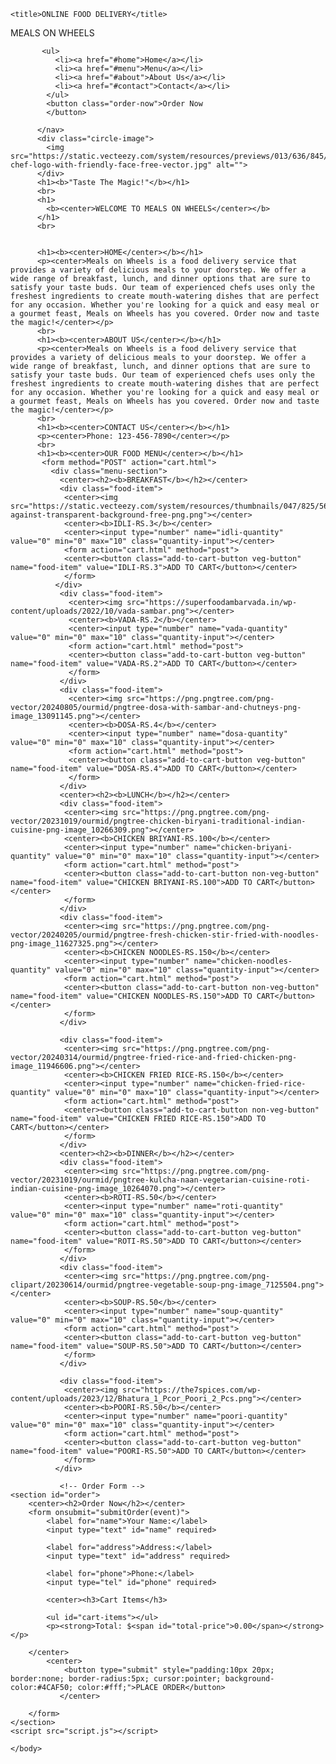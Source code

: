 
<!DOCTYPE html>
<html>
  <head>
    <link rel="stylesheet"
    type="text/css"
    href="style.css">
     
    <title>ONLINE FOOD DELIVERY</title>
  </head>
         <body>
          <nav>
            <div class="logo">MEALS ON WHEELS</div>
            
           <ul>
              <li><a href="#home">Home</a></li>
              <li><a href="#menu">Menu</a></li>
              <li><a href="#about">About Us</a></li>
              <li><a href="#contact">Contact</a></li>
            </ul>
            <button class="order-now">Order Now
            </button>

          </nav>
          <div class="circle-image">
            <img src="https://static.vecteezy.com/system/resources/previews/013/636/845/non_2x/women-chef-logo-with-friendly-face-free-vector.jpg" alt="">
          </div>
          <h1><b>"Taste The Magic!"</b></h1> 
          <br>
          <h1>
            <b><center>WELCOME TO MEALS ON WHEELS</center></b>
          </h1>
          <br>

      
          <h1><b><center>HOME</center></b></h1>
          <p><center>Meals on Wheels is a food delivery service that provides a variety of delicious meals to your doorstep. We offer a wide range of breakfast, lunch, and dinner options that are sure to satisfy your taste buds. Our team of experienced chefs uses only the freshest ingredients to create mouth-watering dishes that are perfect for any occasion. Whether you're looking for a quick and easy meal or a gourmet feast, Meals on Wheels has you covered. Order now and taste the magic!</center></p>
          <br>
          <h1><b><center>ABOUT US</center></b></h1>
          <p><center>Meals on Wheels is a food delivery service that provides a variety of delicious meals to your doorstep. We offer a wide range of breakfast, lunch, and dinner options that are sure to satisfy your taste buds. Our team of experienced chefs uses only the freshest ingredients to create mouth-watering dishes that are perfect for any occasion. Whether you're looking for a quick and easy meal or a gourmet feast, Meals on Wheels has you covered. Order now and taste the magic!</center></p>
          <br>
          <h1><b><center>CONTACT US</center></b></h1>
          <p><center>Phone: 123-456-7890</center></p>
          <br>
          <h1><b><center>OUR FOOD MENU</center></b></h1>
           <form method="POST" action="cart.html">
             <div class="menu-section">
               <center><h2><b>BREAKFAST</b></h2></center>
               <div class="food-item">       
                <center><img src="https://static.vecteezy.com/system/resources/thumbnails/047/825/569/small_2x/idli-against-transparent-background-free-png.png"></center>
                <center><b>IDLI-RS.3</b></center>
                <center><input type="number" name="idli-quantity" value="0" min="0" max="10" class="quantity-input"></center>
                <form action="cart.html" method="post">
                <center><button class="add-to-cart-button veg-button" name="food-item" value="IDLI-RS.3">ADD TO CART</button></center>
                </form>
              </div>
               <div class="food-item">
                 <center><img src="https://superfoodambarvada.in/wp-content/uploads/2022/10/vada-sambar.png"></center>
                 <center><b>VADA-RS.2</b></center>
                 <center><input type="number" name="vada-quantity" value="0" min="0" max="10" class="quantity-input"></center>
                 <form action="cart.html" method="post">
                 <center><button class="add-to-cart-button veg-button" name="food-item" value="VADA-RS.2">ADD TO CART</button></center>
                 </form>
               </div>
               <div class="food-item">
                 <center><img src="https://png.pngtree.com/png-vector/20240805/ourmid/pngtree-dosa-with-sambar-and-chutneys-png-image_13091145.png"></center>
                 <center><b>DOSA-RS.4</b></center>
                 <center><input type="number" name="dosa-quantity" value="0" min="0" max="10" class="quantity-input"></center>
                 <form action="cart.html" method="post">
                 <center><button class="add-to-cart-button veg-button" name="food-item" value="DOSA-RS.4">ADD TO CART</button></center>
                 </form>
               </div> 
               <center><h2><b>LUNCH</b></h2></center>
               <div class="food-item"> 
                <center><img src="https://png.pngtree.com/png-vector/20231019/ourmid/pngtree-chicken-biryani-traditional-indian-cuisine-png-image_10266309.png"></center>
                <center><b>CHICKEN BRIYANI-RS.100</b></center>
                <center><input type="number" name="chicken-briyani-quantity" value="0" min="0" max="10" class="quantity-input"></center>
                <form action="cart.html" method="post">
                <center><button class="add-to-cart-button non-veg-button" name="food-item" value="CHICKEN BRIYANI-RS.100">ADD TO CART</button></center>
                </form>
               </div>
               <div class="food-item"> 
                <center><img src="https://png.pngtree.com/png-vector/20240205/ourmid/pngtree-fresh-chicken-stir-fried-with-noodles-png-image_11627325.png"></center>
                <center><b>CHICKEN NOODLES-RS.150</b></center>
                <center><input type="number" name="chicken-noodles-quantity" value="0" min="0" max="10" class="quantity-input"></center>
                <form action="cart.html" method="post">
                <center><button class="add-to-cart-button non-veg-button" name="food-item" value="CHICKEN NOODLES-RS.150">ADD TO CART</button></center>
                </form>
               </div>
                 
               <div class="food-item">
                <center><img src="https://png.pngtree.com/png-vector/20240314/ourmid/pngtree-fried-rice-and-fried-chicken-png-image_11946606.png"></center>
                <center><b>CHICKEN FRIED RICE-RS.150</b></center>
                <center><input type="number" name="chicken-fried-rice-quantity" value="0" min="0" max="10" class="quantity-input"></center>
                <form action="cart.html" method="post">
                <center><button class="add-to-cart-button non-veg-button" name="food-item" value="CHICKEN FRIED RICE-RS.150">ADD TO CART</button></center>
                </form> 
               </div>
               <center><h2><b>DINNER</b></h2></center>
               <div class="food-item">
                <center><img src="https://png.pngtree.com/png-vector/20231019/ourmid/pngtree-kulcha-naan-vegetarian-cuisine-roti-indian-cuisine-png-image_10264070.png"></center>
                <center><b>ROTI-RS.50</b></center>
                <center><input type="number" name="roti-quantity" value="0" min="0" max="10" class="quantity-input"></center>
                <form action="cart.html" method="post">
                <center><button class="add-to-cart-button veg-button" name="food-item" value="ROTI-RS.50">ADD TO CART</button></center>
                </form>
               </div>
               <div class="food-item">
                <center><img src="https://png.pngtree.com/png-clipart/20230614/ourmid/pngtree-vegetable-soup-png-image_7125504.png"></center>
                <center><b>SOUP-RS.50</b></center>
                <center><input type="number" name="soup-quantity" value="0" min="0" max="10" class="quantity-input"></center>
                <form action="cart.html" method="post">
                <center><button class="add-to-cart-button veg-button" name="food-item" value="SOUP-RS.50">ADD TO CART</button></center>
                </form>
               </div>
                 
               <div class="food-item"> 
                <center><img src="https://the7spices.com/wp-content/uploads/2023/12/Bhatura_1_Pcor_Poori_2_Pcs.png"></center>
                <center><b>POORI-RS.50</b></center>
                <center><input type="number" name="poori-quantity" value="0" min="0" max="10" class="quantity-input"></center>
                <form action="cart.html" method="post">
                <center><button class="add-to-cart-button veg-button" name="food-item" value="POORI-RS.50">ADD TO CART</button></center>
                </form>
              </div>
 
               <!-- Order Form -->
    <section id="order">
        <center><h2>Order Now</h2></center>
        <form onsubmit="submitOrder(event)">
            <label for="name">Your Name:</label>
            <input type="text" id="name" required>

            <label for="address">Address:</label>
            <input type="text" id="address" required>

            <label for="phone">Phone:</label>
            <input type="tel" id="phone" required>

            <center><h3>Cart Items</h3>
                
            <ul id="cart-items"></ul>
            <p><strong>Total: $<span id="total-price">0.00</span></strong></p>
            
        </center>
            <center>
                <button type="submit" style="padding:10px 20px; border:none; border-radius:5px; cursor:pointer; background-color:#4CAF50; color:#fff;">PLACE ORDER</button>
               </center>
               
        </form>
    </section>
    <script src="script.js"></script>
    
    </body>      
</html>